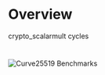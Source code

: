 # Overview
crypto_scalarmult cycles

# 
![Curve25519 Benchmarks](https://github.com/tfaoliveira/libjc/blob/master/bench/results/poly1305/svg/curve25519_cycles.svg)

